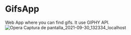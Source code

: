 # GifsApp

Web App where you can find gifs. It use GIPHY API.
![Opera Captura de pantalla_2021-09-30_132334_localhost](https://user-images.githubusercontent.com/46495565/135510312-94e49790-644f-4c69-8ea0-a036c2f28b0b.png)

